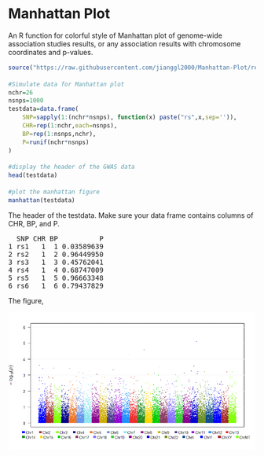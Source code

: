 # Manhattan Plot
An R function for colorful style of Manhattan plot of genome-wide association studies results, or any association results with chromosome coordinates and p-values.

```R
source("https://raw.githubusercontent.com/jianggl2000/Manhattan-Plot/refs/heads/main/manhattan.R")

#Simulate data for Manhattan plot
nchr=26
nsnps=1000
testdata=data.frame(
    SNP=sapply(1:(nchr*nsnps), function(x) paste("rs",x,sep='')),
    CHR=rep(1:nchr,each=nsnps), 
    BP=rep(1:nsnps,nchr), 
	P=runif(nchr*nsnps)
)

#display the header of the GWAS data
head(testdata)

#plot the manhattan figure
manhattan(testdata)
```
The header of the testdata. Make sure your data frame contains columns of CHR, BP, and P.
<pre>
  SNP CHR BP          P
1 rs1   1  1 0.03589639
2 rs2   1  2 0.96449950
3 rs3   1  3 0.45762041
4 rs4   1  4 0.68747009
5 rs5   1  5 0.96663348
6 rs6   1  6 0.79437829
</pre>

The figure,

![Manhattan plot](manhattan.png)
